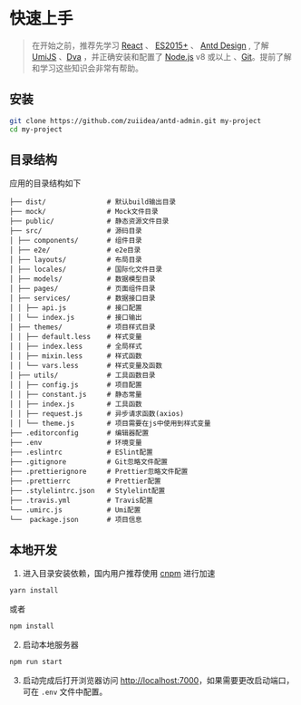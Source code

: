 # 快速上手

> 在开始之前，推荐先学习 [React](http://facebook.github.io/react/) 、 [ES2015+](http://es6.ruanyifeng.com/) 、 [Antd Design](https://ant.design/docs/react/introduce-cn) , 了解 [UmiJS](https://umijs.org/) 、[Dva](http://github.com/dvajs/dva) ，并正确安装和配置了 [Node.js](https://nodejs.org/) v8 或以上 、[Git](https://git-scm.com/)。提前了解和学习这些知识会非常有帮助。

## 安装

```bash
git clone https://github.com/zuiidea/antd-admin.git my-project
cd my-project
```

## 目录结构

应用的目录结构如下

```text
├── dist/               # 默认build输出目录
├── mock/               # Mock文件目录
├── public/             # 静态资源文件目录
├── src/                # 源码目录
│ ├── components/       # 组件目录
│ ├── e2e/              # e2e目录
│ ├── layouts/          # 布局目录
│ ├── locales/          # 国际化文件目录
│ ├── models/           # 数据模型目录
│ ├── pages/            # 页面组件目录
│ ├── services/         # 数据接口目录
│ │ ├── api.js          # 接口配置
│ │ └── index.js        # 接口输出
│ ├── themes/           # 项目样式目录
│ │ ├── default.less    # 样式变量
│ │ ├── index.less      # 全局样式
│ │ ├── mixin.less      # 样式函数
│ │ └── vars.less       # 样式变量及函数
│ ├── utils/            # 工具函数目录
│ │ ├── config.js       # 项目配置
│ │ ├── constant.js     # 静态常量
│ │ ├── index.js        # 工具函数
│ │ ├── request.js      # 异步请求函数(axios)
│ │ └── theme.js        # 项目需要在js中使用到样式变量
├── .editorconfig       # 编辑器配置
├── .env                # 环境变量
├── .eslintrc           # ESlint配置
├── .gitignore          # Git忽略文件配置
├── .prettierignore     # Prettier忽略文件配置
├── .prettierrc         # Prettier配置
├── .stylelintrc.json   # Stylelint配置
├── .travis.yml         # Travis配置
└── .umirc.js           # Umi配置
└──  package.json       # 项目信息
```

## 本地开发

1. 进入目录安装依赖，国内用户推荐使用 [cnpm](https://cnpmjs.org) 进行加速

```bash
yarn install
```

或者

```bash
npm install
```

2. 启动本地服务器

```bash
npm run start
```

3. 启动完成后打开浏览器访问 [http://localhost:7000](http://localhost:7000)，如果需要更改启动端口，可在 `.env` 文件中配置。
